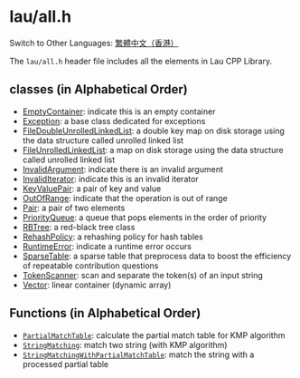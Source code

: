 # lau/all.h

Switch to Other Languages: [繁體中文（香港）](all_zh.md)

The `lau/all.h` header file includes all the elements in Lau CPP Library.

## classes (in Alphabetical Order)
- [EmptyContainer](exception_en.md): indicate this is an empty container
- [Exception](exception_en.md): a base class dedicated for exceptions
- [FileDoubleUnrolledLinkedList](file_double_unrolled_linked_list_en.md):
  a double key map on disk storage using the data structure called unrolled
  linked list
- [FileUnrolledLinkedList](file_unrolled_linked_list_en.md):
  a map on disk storage using the data structure called unrolled linked list
- [InvalidArgument](exception_en.md): indicate there is an invalid argument
- [InvalidIterator](exception_en.md): indicate this is an invalid iterator
- [KeyValuePair](key_value_pair_en.md): a pair of key and value
- [OutOfRange](exception_en.md): indicate that the operation is out of
  range
- [Pair](pair_en.md): a pair of two elements
- [PriorityQueue](priority_queue_en.md): a queue that pops elements in the
  order of priority
- [RBTree](RB_tree_en.md): a red-black tree class
- [RehashPolicy](rehash_policy_en.md): a rehashing policy for hash tables
- [RuntimeError](exception_en.md): indicate a runtime error occurs
- [SparseTable](sparse_table_en.md): a sparse table that preprocess data to
  boost the efficiency of repeatable contribution questions
- [TokenScanner](token_scanner_en.md): scan and separate the token(s) of
  an input string
- [Vector](vector_en.md): linear container (dynamic array)

## Functions (in Alphabetical Order)
- [`PartialMatchTable`](algorithm_en.md#PartialMatchTable): calculate the
  partial match table for KMP algorithm
- [`StringMatching`](algorithm_en.md#StringMatching): match two string
  (with KMP algorithm)
- [`StringMatchingWithPartialMatchTable`](algorithm_en.md#StringMatchingWithPartialMatchTable):
  match the string with a processed partial table
